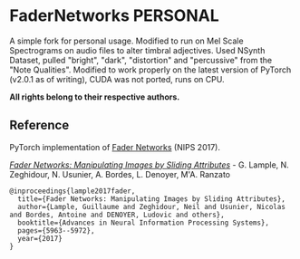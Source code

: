 # FaderNetworks PERSONAL

A simple fork for personal usage. Modified to run on Mel Scale Spectrograms on audio files to alter timbral adjectives. Used NSynth Dataset, pulled "bright", "dark", "distortion" and "percussive" from the "Note Qualities". Modified to work properly on the latest version of PyTorch (v2.0.1 as of writing), CUDA was not ported, runs on CPU. 

**All rights belong to their respective authors.**

## Reference
PyTorch implementation of [Fader Networks](https://arxiv.org/pdf/1706.00409.pdf) (NIPS 2017).

[*Fader Networks: Manipulating Images by Sliding Attributes*](https://arxiv.org/pdf/1706.00409.pdf) - G. Lample, N. Zeghidour, N. Usunier, A. Bordes, L. Denoyer, M'A. Ranzato

```
@inproceedings{lample2017fader,
  title={Fader Networks: Manipulating Images by Sliding Attributes},
  author={Lample, Guillaume and Zeghidour, Neil and Usunier, Nicolas and Bordes, Antoine and DENOYER, Ludovic and others},
  booktitle={Advances in Neural Information Processing Systems},
  pages={5963--5972},
  year={2017}
}
```
